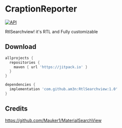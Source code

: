# CraptionReporter
[![API](https://img.shields.io/badge/API-16%2B-brightgreen.svg?style=flat)](https://android-arsenal.com/api?level=16)

RtlSearchview! it's RTL and Fully customizable

## Download

```gradle
allprojects {
  repositories {
    maven { url 'https://jitpack.io' }
  }
}

dependencies {
  implementation 'com.github.am3n:RtlSearchview:1.0'
}
```


## Credits

https://github.com/Mauker1/MaterialSearchView
